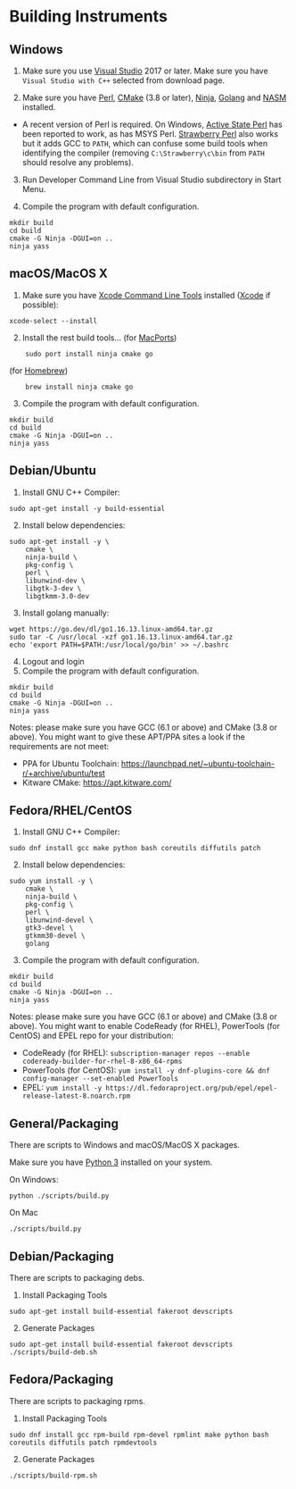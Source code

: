 # Building Instruments

## Windows

1. Make sure you use [Visual Studio][vs] 2017 or later.
Make sure you have `Visual Studio with C++` selected from download page.

2. Make sure you have [Perl], [CMake] (3.8 or later), [Ninja], [Golang] and [NASM] installed.

  * A recent version of Perl is required.
    On Windows, [Active State Perl](http://www.activestate.com/activeperl/) has been reported to work, as has MSYS Perl.
    [Strawberry Perl](http://strawberryperl.com/) also works but it adds GCC to `PATH`,
    which can confuse some build tools when identifying the compiler
    (removing `C:\Strawberry\c\bin` from `PATH` should resolve any problems).

3. Run Developer Command Line from Visual Studio subdirectory in Start Menu.

4. Compile the program with default configuration.
```
mkdir build
cd build
cmake -G Ninja -DGUI=on ..
ninja yass
```

## macOS/MacOS X

1. Make sure you have [Xcode Command Line Tools][xcode-commandline] installed ([Xcode] if possible):
```
xcode-select --install
```
2. Install the rest build tools...
(for [MacPorts])
```
    sudo port install ninja cmake go
```
(for [Homebrew])
```
    brew install ninja cmake go
```

3. Compile the program with default configuration.
```
mkdir build
cd build
cmake -G Ninja -DGUI=on ..
ninja yass
```


## Debian/Ubuntu
1. Install GNU C++ Compiler:
```
sudo apt-get install -y build-essential
```
2. Install below dependencies:
```
sudo apt-get install -y \
    cmake \
    ninja-build \
    pkg-config \
    perl \
    libunwind-dev \
    libgtk-3-dev \
    libgtkmm-3.0-dev

```
3. Install golang manually:
```
wget https://go.dev/dl/go1.16.13.linux-amd64.tar.gz
sudo tar -C /usr/local -xzf go1.16.13.linux-amd64.tar.gz
echo 'export PATH=$PATH:/usr/local/go/bin' >> ~/.bashrc
```
4. Logout and login
5. Compile the program with default configuration.
```
mkdir build
cd build
cmake -G Ninja -DGUI=on ..
ninja yass
```

Notes: please make sure you have GCC (6.1 or above) and CMake (3.8 or above).
You might want to give these APT/PPA sites a look if the requirements are not meet:
- PPA for Ubuntu Toolchain: https://launchpad.net/~ubuntu-toolchain-r/+archive/ubuntu/test
- Kitware CMake: https://apt.kitware.com/

## Fedora/RHEL/CentOS
1. Install GNU C++ Compiler:
```
sudo dnf install gcc make python bash coreutils diffutils patch
```
2. Install below dependencies:
```
sudo yum install -y \
    cmake \
    ninja-build \
    pkg-config \
    perl \
    libunwind-devel \
    gtk3-devel \
    gtkmm30-devel \
    golang
```
3. Compile the program with default configuration.
```
mkdir build
cd build
cmake -G Ninja -DGUI=on ..
ninja yass
```

Notes: please make sure you have GCC (6.1 or above) and CMake (3.8 or above).
You might want to enable CodeReady (for RHEL), PowerTools (for CentOS) and EPEL repo for your distribution:
- CodeReady (for RHEL): `subscription-manager repos --enable codeready-builder-for-rhel-8-x86_64-rpms`
- PowerTools (for CentOS): `yum install -y dnf-plugins-core && dnf config-manager --set-enabled PowerTools`
- EPEL: `yum install -y https://dl.fedoraproject.org/pub/epel/epel-release-latest-8.noarch.rpm`


## General/Packaging

There are scripts to Windows and macOS/MacOS X packages.

Make sure you have [Python 3][py3] installed on your system.

On Windows:
```
python ./scripts/build.py
```

On Mac
```
./scripts/build.py
```

## Debian/Packaging

There are scripts to packaging debs.

1. Install Packaging Tools
```
sudo apt-get install build-essential fakeroot devscripts
```

2. Generate Packages
```
sudo apt-get install build-essential fakeroot devscripts
./scripts/build-deb.sh
```

## Fedora/Packaging

There are scripts to packaging rpms.

1. Install Packaging Tools
```
sudo dnf install gcc rpm-build rpm-devel rpmlint make python bash coreutils diffutils patch rpmdevtools
```

2. Generate Packages
```
./scripts/build-rpm.sh
```

[vs]: https://visualstudio.microsoft.com/downloads/
[Perl]: https://www.perl.org/get.html
[CMake]: https://cmake.org/download/
[Ninja]: https://ninja-build.org/
[Golang]: https://go.dev/dl/
[NASM]: https://www.nasm.us/
[xcode-commandline]: https://developer.apple.com/download/more/
[Xcode]: https://apps.apple.com/us/app/xcode/id497799835?mt=12
[vcpkg]: https://github.com/microsoft/vcpkg
[MacPorts]: https://www.macports.org/install.php
[HomeBrew]: https://brew.sh
[py3]: https://www.python.org/downloads/
